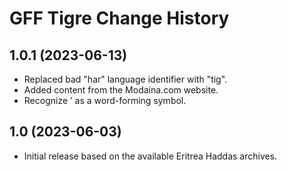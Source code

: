 GFF Tigre Change History
========================

1.0.1 (2023-06-13)
------------------
* Replaced bad "har" language identifier with "tig".
* Added content from the Modaina.com website.
* Recognize ’ as a word-forming symbol.

1.0 (2023-06-03)
----------------
* Initial release based on the available Eritrea Haddas archives.
